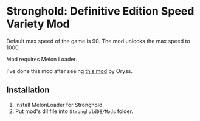 ﻿# Stronghold: Definitive Edition Speed Variety Mod

Default max speed of the game is 90. The mod unlocks the max speed to 1000.

Mod requires Melon Loader.

I've done this mod after seeing [this mod](https://github.com/Oryss/StrongholdDEMod) by Oryss.

## Installation

1. Install MelonLoader for Stronghold.
2. Put mod's dll file into `StrongholdDE/Mods` folder.
